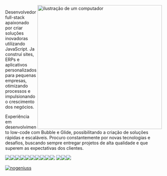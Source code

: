 <img src="https://raw.githubusercontent.com/MicaelliMedeiros/micaellimedeiros/master/image/computer-illustration.png" alt="ilustração de um computador" min-width="400px" max-width="400px" width="400px" align="right">

Desenvolvedor full-stack apaixonado por criar soluções inovadoras utilizando JavaScript. Ja construí sites, ERPs e aplicativos personalizados para pequenas empresas, otimizando processos e impulsionando o crescimento dos negócios.

Experiência em desenvolvimento low-code com Bubble e Glide, possibilitando a criação de soluções rápidas e escaláveis. Procuro constantemente por novas tecnologias e desafios, buscando sempre entregar projetos de alta qualidade e que superem as expectativas dos clientes.

<img src="https://img.shields.io/badge/Python-3776AB?style=for-the-badge&logo=python&logoColor=white"/><img src="https://img.shields.io/badge/HTML-239120?style=for-the-badge&logo=html5&logoColor=white"/><img src="https://img.shields.io/badge/CSS-239120?&style=for-the-badge&logo=css3&logoColor=white "/><img src="https://img.shields.io/badge/JavaScript-F7DF1E?style=for-the-badge&logo=javascript&logoColor=black "/><img src="https://img.shields.io/badge/Node.js-43853D?style=for-the-badge&logo=node.js&logoColor=white"/><img src="https://img.shields.io/badge/Sass-CC6699?style=for-the-badge&logo=sass&logoColor=white "/><img src="https://img.shields.io/badge/Express.js-404D59?style=for-the-badge "/><img src="https://img.shields.io/badge/React-20232A?style=for-the-badge&logo=react&logoColor=61DAFB "/><img src="https://img.shields.io/badge/Vue.js-35495E?style=for-the-badge&logo=vue.js&logoColor=4FC08D "/><img src="https://img.shields.io/badge/Tailwind_CSS-38B2AC?style=for-the-badge&logo=tailwind-css&logoColor=white "/> 
<img src="https://img.shields.io/badge/MySQL-00000F?style=for-the-badge&logo=mysql&logoColor=white  "/><img src="https://img.shields.io/badge/Git-E34F26?style=for-the-badge&logo=git&logoColor=white  	"/><img src="https://img.shields.io/badge/Linux-E34F26?style=for-the-badge&logo=linux&logoColor=black"/>

[![nogeniuss](https://github-readme-stats.vercel.app/api/top-langs/?username=iuricode&layout=compact)](https://github.com/anuraghazra/github-readme-stats)

